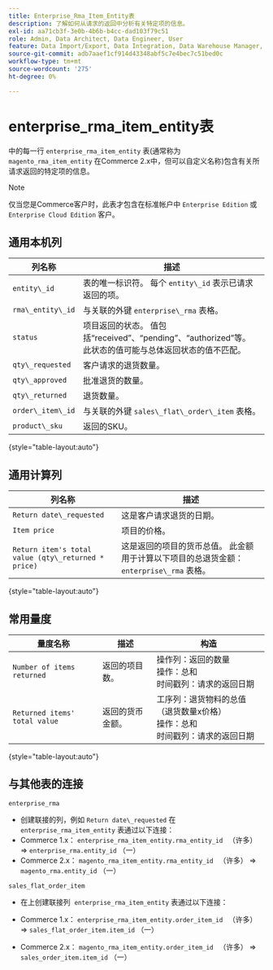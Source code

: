 ```yaml
---
title: Enterprise_Rma_Item_Entity表
description: 了解如何从请求的返回中分析有关特定项的信息。
exl-id: aa71cb3f-3e0b-4b6b-b4cc-dad103f79c51
role: Admin, Data Architect, Data Engineer, User
feature: Data Import/Export, Data Integration, Data Warehouse Manager, Commerce Tables
source-git-commit: adb7aaef1cf914d43348abf5c7e4bec7c51bed0c
workflow-type: tm+mt
source-wordcount: '275'
ht-degree: 0%

---
```


# enterprise_rma_item_entity表

中的每一行 `enterprise_rma_item_entity` 表(通常称为 `magento_rma_item_entity` 在Commerce 2.x中，但可以自定义名称)包含有关所请求返回的特定项的信息。

>[!NOTE]
>
>仅当您是Commerce客户时，此表才包含在标准帐户中 `Enterprise Edition` 或 `Enterprise Cloud Edition` 客户。

## 通用本机列

| **列名称** | **描述** |
|---|---|
| `entity\_id` | 表的唯一标识符。 每个 `entity\_id` 表示已请求返回的项。 |
| `rma\_entity\_id` | 与关联的外键 `enterprise\_rma` 表格。 |
| `status` | 项目返回的状态。 值包括“received”、“pending”、“authorized”等。 此状态的值可能与总体返回状态的值不匹配。 |
| `qty\_requested` | 客户请求的退货数量。 |
| `qty\_approved` | 批准退货的数量。 |
| `qty\_returned` | 退货数量。 |
| `order\_item\_id` | 与关联的外键 `sales\_flat\_order\_item` 表格。 |
| `product\_sku` | 返回的SKU。 |

{style="table-layout:auto"}

## 通用计算列

| **列名称** | **描述** |
|---|---|
| `Return date\_requested` | 这是客户请求退货的日期。 |
| `Item price` | 项目的价格。 |
| `Return item's total value (qty\_returned * price)` | 这是返回的项目的货币总值。 此金额用于计算以下项目的总退货金额： `enterprise\_rma` 表格。 |

{style="table-layout:auto"}

## 常用量度

| **量度名称** | **描述** | **构造** |
|---|---|---|
| `Number of items returned` | 返回的项目数。 | 操作列：返回的数量<br>操作：总和<br>时间戳列：请求的返回日期 |
| `Returned items' total value` | 返回的货币金额。 | 工序列：退货物料的总值（退货数量x价格）<br>操作：总和<br>时间戳列：请求的返回日期 |

{style="table-layout:auto"}

## 与其他表的连接

`enterprise_rma`

* 创建联接的列，例如 `Return date\_requested` 在 `enterprise_rma_item_entity` 表通过以下连接：
* Commerce 1.x： `enterprise_rma_item_entity.rma_entity_id ` （许多） => `enterprise_rma.entity_id` （一）
* Commerce 2.x： `magento_rma_item_entity.rma_entity_id ` （许多） => `magento_rma.entity_id` （一）

`sales_flat_order_item`

* 在上创建联接列  `enterprise_rma_item_entity` 表通过以下连接：

* Commerce 1.x： `enterprise_rma_item_entity.order_item_id ` （许多） => `sales_flat_order_item.item_id` （一）
* Commerce 2.x： `magento_rma_item_entity.order_item_id ` （许多） => `sales_order_item.item_id` （一）

